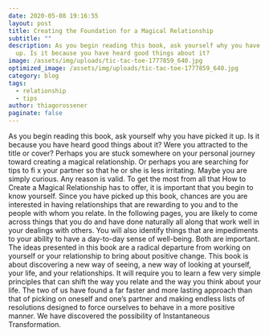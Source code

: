 ```yaml
---
date: 2020-05-08 19:16:55
layout: post
title: Creating the Foundation for a Magical Relationship
subtitle: ""
description: As you begin reading this book, ask yourself why you have picked it
  up. Is it because you have heard good things about it?
image: /assets/img/uploads/tic-tac-toe-1777859_640.jpg
optimized_image: /assets/img/uploads/tic-tac-toe-1777859_640.jpg
category: blog
tags:
  - relationship
  - tips
author: thiagorossener
paginate: false
---
```

 As you begin reading this book, ask yourself why you have picked it up. Is it because you have heard good things about it? Were you attracted to the title or cover?
Perhaps you are stuck somewhere on your personal journey toward creating a magical relationship. Or perhaps you are searching for tips
to fi x your partner so that he or she is less irritating. Maybe
you are simply curious. Any reason is valid. To get the most
from all that How to Create a Magical Relationship has to offer, it is
important that you begin to know yourself.
Since you have picked up this book, chances are you are interested in having relationships that are rewarding to you and to the people with whom you relate. In the following pages, you are likely to come across things that you do and have done naturally all along that work well in your dealings with others. You will also identify things that are impediments to your ability to have a day-to-day sense of well-being. Both are important.
The ideas presented in this book are a radical departure from working on yourself or your relationship to bring about positive change. This book is about discovering a new way of seeing, a new way of looking at yourself, your life, and your relationships. It will require you to learn a few very simple principles that can shift the way you relate and the way you think about your life.
The two of us have found a far faster and more lasting
approach than that of picking on oneself and one’s partner and
making endless lists of resolutions designed to force ourselves
to behave in a more positive manner. We have discovered the
possibility of Instantaneous Transformation.